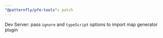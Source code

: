 ```yaml
---
"@patternfly/pfe-tools": patch
---
```

Dev Server: pass `ignore` and `typeScript` options to import map generator plugin
